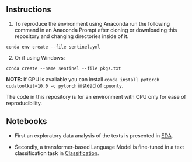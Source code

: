 ## Instructions

1. To reproduce the environment using Anaconda run the following command in an Anaconda Prompt after cloning or downloading this repository and changing directories inside of it.

```
conda env create --file sentinel.yml
```

2. Or if using Windows:

```
conda create --name sentinel --file pkgs.txt
```
**NOTE:** If GPU is available you can install `conda install pytorch cudatoolkit=10.0 -c pytorch` instead of `cpuonly`.

The code in this repository is for an environment with CPU only for ease of reproducibility.

## Notebooks

* First an exploratory data analysis of the texts is presented in [EDA](./EDA.ipynb).

* Secondly, a transformer-based Language Model is fine-tuned in a text classification task in [Classification](./Classification.ipynb).

